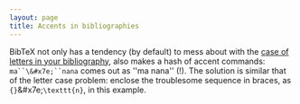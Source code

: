 ```yaml
---
layout: page
title: Accents in bibliographies
---
```


BibTeX not only has a tendency (by default) to mess about with the
[case of letters in your bibliography](./FAQ-capbibtex.html),
also makes a hash of accent commands:
`ma``\&#x7e;``nana` comes out as ''ma
nana'' (!).  The solution is similar that of the letter case problem:
enclose the troublesome sequence in braces, as
`{}`\&#x7e;`\texttt{n}`, in this example.

